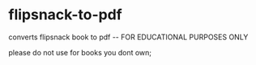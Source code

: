 # flipsnack-to-pdf
converts flipsnack book to pdf -- FOR EDUCATIONAL PURPOSES ONLY

please do not use for books you dont own;
